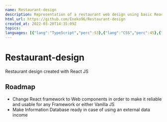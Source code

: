 ```yaml
---
name: Restaurant-design
description: Representation of a restaurant web design using basic React js
html_url: https://github.com/Eneko96/Restaurant-design
created_at: 2022-03-20T14:35:09Z
topics: 
languages: [{"lang":"TypeScript","perc":53},{"lang":"CSS","perc":45},{"lang":"HTML","perc":0}]
---
```

# Restaurant-design

Restaurant design created with React JS

## Roadmap
- Change React framework to Web components in order to make it reliable and usable for any Framework or either Vanilla JS
- Make Information Database ready in case of using an external data income
